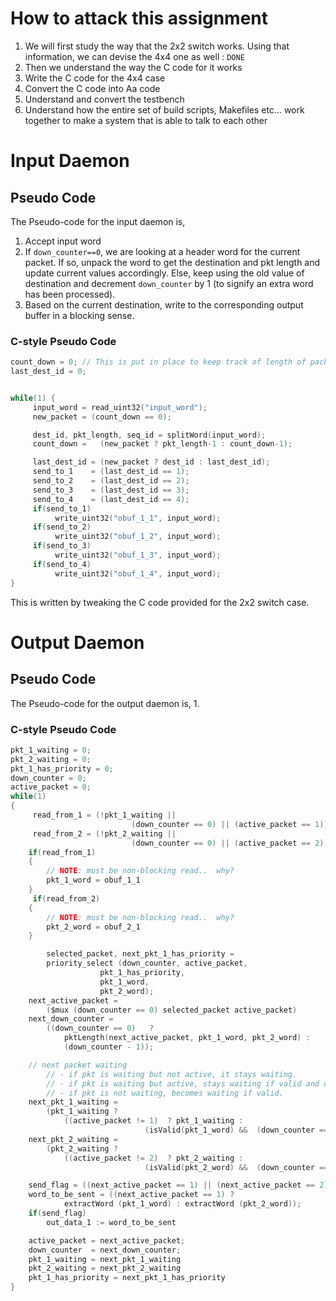 # How to attack this assignment
1. We will first study the way that the 2x2 switch works. Using that information, we can devise the 4x4 one as well : `DONE`
2. Then we understand the way the C code for it works
3. Write the C code for the 4x4 case
4. Convert the C code into Aa code
5. Understand and convert the testbench
6. Understand how the entire set of build scripts, Makefiles etc... work together to make a system that is able to talk to each other
# Input Daemon
## Pseudo Code
The Pseudo-code for the input daemon is,
1. Accept input word
2. If `down_counter==0`, we are looking at a header word for the current packet. If so, unpack the word to get the destination and pkt length and update current values accordingly. Else, keep using the old value of destination and decrement `down_counter` by 1 (to signify an extra word has been processed).
3. Based on the current destination, write to the corresponding output buffer in a blocking sense.
### C-style Pseudo Code
```c
count_down = 0; // This is put in place to keep track of length of packet (in words) remaining
last_dest_id = 0;


while(1) {
     input_word = read_uint32("input_word");
     new_packet = (count_down == 0);

     dest_id, pkt_length, seq_id = splitWord(input_word);
     count_down =   (new_packet ? pkt_length-1 : count_down-1);

     last_dest_id = (new_packet ? dest_id : last_dest_id);
     send_to_1    = (last_dest_id == 1);
     send_to_2    = (last_dest_id == 2);
     send_to_3    = (last_dest_id == 3);
     send_to_4    = (last_dest_id == 4);
     if(send_to_1)
          write_uint32("obuf_1_1", input_word);
     if(send_to_2)
          write_uint32("obuf_1_2", input_word);
     if(send_to_3)
          write_uint32("obuf_1_3", input_word);
     if(send_to_4)
          write_uint32("obuf_1_4", input_word);
}
```
This is written by tweaking the C code provided for the 2x2 switch case.

# Output Daemon
## Pseudo Code
The Pseudo-code for the output daemon is,
1. 
### C-style Pseudo Code
```c
pkt_1_waiting = 0;
pkt_2_waiting = 0;
pkt_1_has_priority = 0;
down_counter = 0;
active_packet = 0;
while(1)
{
     read_from_1 = (!pkt_1_waiting || 
                           (down_counter == 0) || (active_packet == 1))
     read_from_2 = (!pkt_2_waiting || 
                           (down_counter == 0) || (active_packet == 2))
	if(read_from_1)
	{
		// NOTE: must be non-blocking read..  why?
		pkt_1_word = obuf_1_1
	}
     if(read_from_2)
	{
		// NOTE: must be non-blocking read..  why?
		pkt_2_word = obuf_2_1
	}

    	selected_packet, next_pkt_1_has_priority = 
		priority_select (down_counter, active_packet,
					pkt_1_has_priority,
					pkt_1_word, 
					pkt_2_word); 
    next_active_packet = 
		($mux (down_counter == 0) selected_packet active_packet)
	next_down_counter = 
		((down_counter == 0)   ?
			pktLength(next_active_packet, pkt_1_word, pkt_2_word) :
			(down_counter - 1));

	// next packet waiting
	    // - if pkt is waiting but not active, it stays waiting.
		// - if pkt is waiting but active, stays waiting if valid and down_count==0
	    // - if pkt is not waiting, becomes waiting if valid.
	next_pkt_1_waiting =
		(pkt_1_waiting ? 
			((active_packet != 1)  ? pkt_1_waiting :
                              (isValid(pkt_1_word) &&  (down_counter == 0))));
	next_pkt_2_waiting =
		(pkt_2_waiting ? 
			((active_packet != 2)  ? pkt_2_waiting :
                              (isValid(pkt_2_word) &&  (down_counter == 0))));

	send_flag = ((next_active_packet == 1) || (next_active_packet == 2));
	word_to_be_sent = ((next_active_packet == 1) ?
			extractWord (pkt_1_word) : extractWord (pkt_2_word));
	if(send_flag)
		out_data_1 := word_to_be_sent		

	active_packet = next_active_packet;
	down_counter  = next_down_counter;
	pkt_1_waiting = next_pkt_1_waiting
	pkt_2_waiting = next_pkt_2_waiting
	pkt_1_has_priority = next_pkt_1_has_priority
}
```
